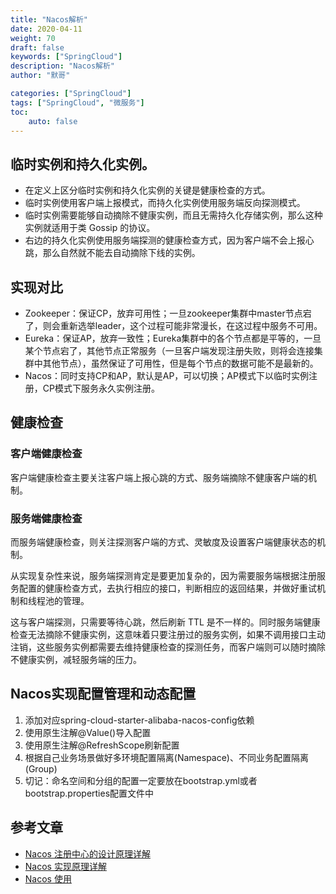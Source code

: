 ```yaml
--- 
title: "Nacos解析"  
date: 2020-04-11
weight: 70  
draft: false  
keywords: ["SpringCloud"]  
description: "Nacos解析"  
author: "默哥"  

categories: ["SpringCloud"]
tags: ["SpringCloud", "微服务"]  
toc: 
    auto: false
---
```


## 临时实例和持久化实例。
* 在定义上区分临时实例和持久化实例的关键是健康检查的方式。
* 临时实例使用客户端上报模式，而持久化实例使用服务端反向探测模式。
* 临时实例需要能够自动摘除不健康实例，而且无需持久化存储实例，那么这种实例就适用于类 Gossip 的协议。
* 右边的持久化实例使用服务端探测的健康检查方式，因为客户端不会上报心跳，那么自然就不能去自动摘除下线的实例。

## 实现对比 
* Zookeeper：保证CP，放弃可用性；一旦zookeeper集群中master节点宕了，则会重新选举leader，这个过程可能非常漫长，在这过程中服务不可用。
* Eureka：保证AP，放弃一致性；Eureka集群中的各个节点都是平等的，一旦某个节点宕了，其他节点正常服务（一旦客户端发现注册失败，则将会连接集群中其他节点），虽然保证了可用性，但是每个节点的数据可能不是最新的。
* Nacos：同时支持CP和AP，默认是AP，可以切换；AP模式下以临时实例注册，CP模式下服务永久实例注册。

## 健康检查
### 客户端健康检查
客户端健康检查主要关注客户端上报心跳的方式、服务端摘除不健康客户端的机制。
### 服务端健康检查
而服务端健康检查，则关注探测客户端的方式、灵敏度及设置客户端健康状态的机制。

从实现复杂性来说，服务端探测肯定是要更加复杂的，因为需要服务端根据注册服务配置的健康检查方式，去执行相应的接口，判断相应的返回结果，并做好重试机制和线程池的管理。

这与客户端探测，只需要等待心跳，然后刷新 TTL 是不一样的。同时服务端健康检查无法摘除不健康实例，这意味着只要注册过的服务实例，如果不调用接口主动注销，这些服务实例都需要去维持健康检查的探测任务，而客户端则可以随时摘除不健康实例，减轻服务端的压力。

## Nacos实现配置管理和动态配置
1. 添加对应spring-cloud-starter-alibaba-nacos-config依赖
1. 使用原生注解@Value()导入配置
1. 使用原生注解@RefreshScope刷新配置
1. 根据自己业务场景做好多环境配置隔离(Namespace)、不同业务配置隔离(Group)
1. 切记：命名空间和分组的配置一定要放在bootstrap.yml或者bootstrap.properties配置文件中

## 参考文章
* [Nacos 注册中心的设计原理详解](https://www.infoq.cn/article/b*6vymikao9vakisjype)
* [Nacos 实现原理详解](https://mp.weixin.qq.com/s?__biz=MzUzMTA2NTU2Ng==&mid=2247525804&idx=3&sn=3499e1b228b85efb2770b8bcac7b47d7)
* [Nacos 使用](https://mp.weixin.qq.com/s?__biz=MzUzMTA2NTU2Ng==&mid=2247525731&idx=3&sn=800a591510807c9d43ab542658cfc3d9)